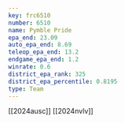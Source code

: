 ```yaml
---
key: frc6510
number: 6510
name: Pymble Pride
epa_end: 23.09
auto_epa_end: 8.69
teleop_epa_end: 13.2
endgame_epa_end: 1.2
winrate: 0.6
district_epa_rank: 325
district_epa_percentile: 0.8195
type: Team
---
```

[[2024ausc]]
[[2024nvlv]]

